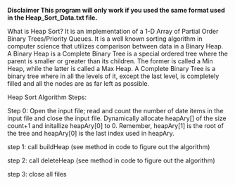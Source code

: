 **Disclaimer
This program will only work if you used the same format used in the Heap_Sort_Data.txt file.**

What is Heap Sort?
It is an implementation of a 1-D Array of Partial Order Binary Trees/Priority Queues. It is a well known sorting algorithm in computer science that utilizes comparison between data in a Binary Heap.
A Binary Heap is a Complete Binary Tree is a special ordered tree where the parent is smaller or greater than its children. The former is called a Min Heap, while the latter is called a Max Heap.
A Complete Binary Tree is a binary tree where in all the levels of it, except the last level, is completely filled and all the nodes are as far left as possible.

Heap Sort Algorithm Steps:

Step 0: Open the input file; read and count the number of date items in the input file and close the input file. Dynamically allocate heapAry[] of the size count+1 and initallize heapAry[0] to 0. Remember, heapAry[1] is the root of the tree and heapAry[0] is the last index used in heapAry.

step 1: call buildHeap (see method in code to figure out the algorithm)

step 2: call deleteHeap (see method in code to figure out the algorithm)

step 3: close all files
